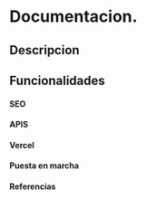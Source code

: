 # Documentacion.
## Descripcion

## Funcionalidades

#### SEO

#### APIS

#### Vercel

#### Puesta en marcha

#### Referencias
